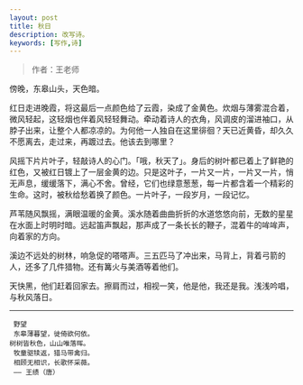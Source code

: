 ```yaml
---
layout: post
title: 秋日
description: 改写诗。
keywords: [写作,诗]
---
```


 > 作者：王老师

傍晚，东皋山头，天色暗。

红日走进晚霞，将这最后一点颜色给了云霞，染成了金黄色。炊烟与薄雾混合着，微风轻起，这轻烟也伴着风轻轻舞动。牵动着诗人的衣角，风调皮的溜进袖口，从脖子出来，让整个人都凉凉的。为何他一人独自在这里徘徊？天已近黄昏，却久久不愿离去，走过来，再踱过去。他该去到哪里？

风摇下片片叶子，轻敲诗人的心门。「哦，秋天了」。身后的树叶都已着上了鲜艳的红色，又被红日镀上了一层金黄的边。只是这叶子，一片又一片，一片又一片，悄无声息，缓缓落下，满心不舍。曾经，它们也绿意葱葱，每一片都含着一个精彩的生命。这时，被秋给愁着换了颜色。一片叶子，一段岁月，一段记忆。

芦苇随风飘摇，满眼温暖的金黄。溪水随着曲曲折折的水道悠悠向前，无数的星星在水面上时明时暗。远起笛声飘起，那声成了一条长长的鞭子，混着牛的哞哞声，向着家的方向。

溪边不远处的树林，响急促的嗒嗒声。三五匹马了冲出来，马背上，背着弓箭的人，还多了几件猎物。还有篝火与美酒等着他们。

天快黑，他们赶着回家去。擦肩而过，相视一笑，他是他，我还是我。浅浅吟唱，与秋风落日。

----

```
 野望
 东皋薄暮望，徙倚欲何依。
树树皆秋色，山山唯落晖。
 牧童驱犊返，猎马带禽归。
 相顾无相识，长歌怀采薇。
 —— 王绩（唐）
 ```
